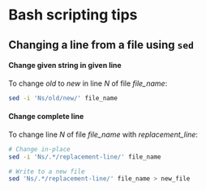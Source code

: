# Bash scripting tips

## Changing a line from a file using `sed`

#### Change given string in given line

To change *old* to *new* in line *N* of file *file_name*:
```bash
sed -i 'Ns/old/new/' file_name
```

#### Change complete line

To change line *N* of file *file_name* with *replacement_line*:

```bash
# Change in-place
sed -i 'Ns/.*/replacement-line/' file_name

# Write to a new file
sed 'Ns/.*/replacement-line/' file_name > new_file
```

